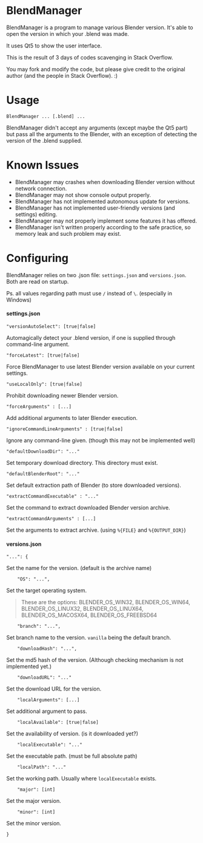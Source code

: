 # BlendManager
BlendManager is a program to manage various Blender version. It's able to open the version in which your .blend was made.

It uses Qt5 to show the user interface.

This is the result of 3 days of codes scavenging in Stack Overflow.

You may fork and modify the code, but please give credit to the original author (and the people in Stack Overflow). :)

# Usage

`BlendManager ... [.blend] ...`

BlendManager didn't accept any arguments (except maybe the Qt5 part) but pass all the arguments to the Blender, with an exception of detecting the version of the .blend supplied.

# Known Issues

- BlendManager may crashes when downloading Blender version without network connection.
- BlendManager may not show console output properly.
- BlendManager has not implemented autonomous update for versions.
- BlendManager has not implemented user-friendly versions (and settings) editing.
- BlendManager may not properly implement some features it has offered.
- BlendManager isn't written properly according to the safe practice, so memory leak and such problem may exist.

# Configuring

BlendManager relies on two .json file: `settings.json` and `versions.json`.
Both are read on startup.

Ps. all values regarding path must use `/` instead of `\`. (especially in Windows)

#### settings.json

	"versionAutoSelect": [true|false]

Automagically detect your .blend version, if one is supplied through command-line argument.

	"forceLatest": [true|false]

Force BlendManager to use latest Blender version available on your current settings.

	"useLocalOnly": [true|false]

Prohibit downloading newer Blender version.
	
	"forceArguments" : [...]

Add additional arguments to later Blender execution.

	"ignoreCommandLineArguments" : [true|false]

Ignore any command-line given. (though this may not be implemented well)

	"defaultDownloadDir": "..."

Set temporary download directory. This directory must exist.

	"defaultBlenderRoot": "..."

Set default extraction path of Blender (to store downloaded versions).

	"extractCommandExecutable" : "..."

Set the command to extract downloaded Blender version archive.

	"extractCommandArguments" : [...]

Set the arguments to extract archive. (using `%{FILE}` and `%{OUTPUT_DIR}`)

#### versions.json

	"...": {

Set the name for the version. (default is the archive name)

		"OS": "...",

Set the target operating system.
>These are the options:
  BLENDER_OS_WIN32,
  BLENDER_OS_WIN64,
  BLENDER_OS_LINUX32,
  BLENDER_OS_LINUX64,
  BLENDER_OS_MACOSX64,
  BLENDER_OS_FREEBSD64

		"branch": "...",

Set branch name to the version. `vanilla` being the default branch.

		"downloadHash": "...",

Set the md5 hash of the version. (Although checking mechanism is not implemented yet.)

		"downloadURL": "..."

Set the download URL for the version.

		"localArguments": [...]

Set additional argument to pass.

		"localAvailable": [true|false]

Set the availability of version. (is it downloaded yet?)

		"localExecutable": "..."

Set the executable path. (must be full absolute path)

		"localPath": "..."

Set the working path. Usually where `localExecutable` exists.

		"major": [int]

Set the major version. 

		"minor": [int]

Set the minor version.

	}

